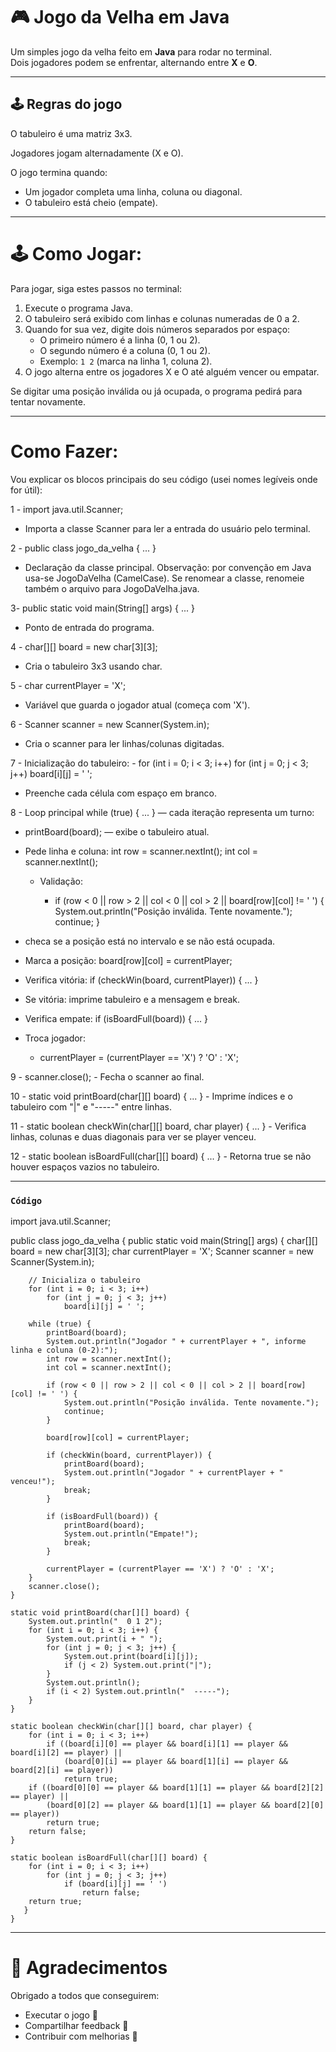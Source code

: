 # 🎮 Jogo da Velha em Java

Um simples jogo da velha feito em **Java** para rodar no terminal.  
Dois jogadores podem se enfrentar, alternando entre **X** e **O**.

---

## 🕹️ Regras do jogo

O tabuleiro é uma matriz 3x3.

Jogadores jogam alternadamente (X e O).

O jogo termina quando:
 - Um jogador completa uma linha, coluna ou diagonal.
 - O tabuleiro está cheio (empate).
---

# 🕹️ Como Jogar:
Para jogar, siga estes passos no terminal:

1. Execute o programa Java.
2. O tabuleiro será exibido com linhas e colunas numeradas de 0 a 2.
3. Quando for sua vez, digite dois números separados por espaço:  
   - O primeiro número é a linha (0, 1 ou 2).
   - O segundo número é a coluna (0, 1 ou 2).
   - Exemplo: `1 2` (marca na linha 1, coluna 2).
4. O jogo alterna entre os jogadores X e O até alguém vencer ou empatar.

Se digitar uma posição inválida ou já ocupada, o programa pedirá para tentar novamente.

---

# Como Fazer:
Vou explicar os blocos principais do seu código (usei nomes legíveis onde for útil):

1 - import java.util.Scanner;

   - Importa a classe Scanner para ler a entrada do usuário pelo terminal.

2 - public class jogo_da_velha { ... }

   - Declaração da classe principal. Observação: por convenção em Java usa-se JogoDaVelha (CamelCase). Se renomear a classe, renomeie também o arquivo para JogoDaVelha.java.

3- public static void main(String[] args) { ... }

   - Ponto de entrada do programa.

4 - char[][] board = new char[3][3];

   - Cria o tabuleiro 3x3 usando char.

5 - char currentPlayer = 'X';

   - Variável que guarda o jogador atual (começa com 'X').

6 - Scanner scanner = new Scanner(System.in);

   - Cria o scanner para ler linhas/colunas digitadas.

7 - Inicialização do tabuleiro:
    - for (int i = 0; i < 3; i++)
        for (int j = 0; j < 3; j++)
          board[i][j] = ' ';

 - Preenche cada célula com espaço em branco.

8 - Loop principal while (true) { ... } — cada iteração representa um turno:

   - printBoard(board); — exibe o tabuleiro atual.
    
  - Pede linha e coluna: int row = scanner.nextInt(); int col = scanner.nextInt();
    
    - Validação:
    
      - if (row < 0 || row > 2 || col < 0 || col > 2 || board[row][col] != ' ') {
        System.out.println("Posição inválida. Tente novamente.");
        continue;
        }
        
  - checa se a posição está no intervalo e se não está ocupada.
    
  - Marca a posição: board[row][col] = currentPlayer;
    
  - Verifica vitória: if (checkWin(board, currentPlayer)) { ... }
    
  - Se vitória: imprime tabuleiro e a mensagem e break.
    
  - Verifica empate: if (isBoardFull(board)) { ... }
    
  - Troca jogador:
    
      - currentPlayer = (currentPlayer == 'X') ? 'O' : 'X';

9 - scanner.close();
    - Fecha o scanner ao final.

10 - static void printBoard(char[][] board) { ... }
     - Imprime índices e o tabuleiro com "|" e "-----" entre linhas.

11 - static boolean checkWin(char[][] board, char player) { ... }
     - Verifica linhas, colunas e duas diagonais para ver se player venceu.

12 - static boolean isBoardFull(char[][] board) { ... }
     - Retorna true se não houver espaços vazios no tabuleiro.

---
### `Código`
import java.util.Scanner;

public class jogo_da_velha {
    public static void main(String[] args) {
        char[][] board = new char[3][3];
        char currentPlayer = 'X';
        Scanner scanner = new Scanner(System.in);

        // Inicializa o tabuleiro
        for (int i = 0; i < 3; i++)
            for (int j = 0; j < 3; j++)
                board[i][j] = ' ';

        while (true) {
            printBoard(board);
            System.out.println("Jogador " + currentPlayer + ", informe linha e coluna (0-2):");
            int row = scanner.nextInt();
            int col = scanner.nextInt();

            if (row < 0 || row > 2 || col < 0 || col > 2 || board[row][col] != ' ') {
                System.out.println("Posição inválida. Tente novamente.");
                continue;
            }

            board[row][col] = currentPlayer;

            if (checkWin(board, currentPlayer)) {
                printBoard(board);
                System.out.println("Jogador " + currentPlayer + " venceu!");
                break;
            }

            if (isBoardFull(board)) {
                printBoard(board);
                System.out.println("Empate!");
                break;
            }

            currentPlayer = (currentPlayer == 'X') ? 'O' : 'X';
        }
        scanner.close();
    }

    static void printBoard(char[][] board) {
        System.out.println("  0 1 2");
        for (int i = 0; i < 3; i++) {
            System.out.print(i + " ");
            for (int j = 0; j < 3; j++) {
                System.out.print(board[i][j]);
                if (j < 2) System.out.print("|");
            }
            System.out.println();
            if (i < 2) System.out.println("  -----");
        }
    }

    static boolean checkWin(char[][] board, char player) {
        for (int i = 0; i < 3; i++)
            if ((board[i][0] == player && board[i][1] == player && board[i][2] == player) ||
                (board[0][i] == player && board[1][i] == player && board[2][i] == player))
                return true;
        if ((board[0][0] == player && board[1][1] == player && board[2][2] == player) ||
            (board[0][2] == player && board[1][1] == player && board[2][0] == player))
            return true;
        return false;
    }

    static boolean isBoardFull(char[][] board) {
        for (int i = 0; i < 3; i++)
            for (int j = 0; j < 3; j++)
                if (board[i][j] == ' ')
                    return false;
        return true;
       }
    }

---

# 🙌 Agradecimentos

Obrigado a todos que conseguirem:
 - Executar o jogo 🎉
 - Compartilhar feedback 📝
 - Contribuir com melhorias 🚀
